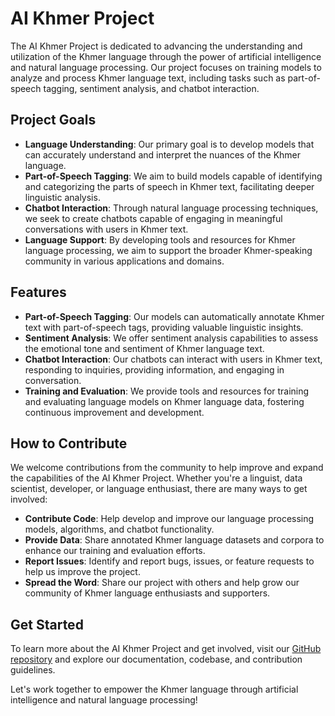 # AI Khmer Project

The AI Khmer Project is dedicated to advancing the understanding and utilization of the Khmer language through the power of artificial intelligence and natural language processing. Our project focuses on training models to analyze and process Khmer language text, including tasks such as part-of-speech tagging, sentiment analysis, and chatbot interaction.

## Project Goals

- **Language Understanding**: Our primary goal is to develop models that can accurately understand and interpret the nuances of the Khmer language.
- **Part-of-Speech Tagging**: We aim to build models capable of identifying and categorizing the parts of speech in Khmer text, facilitating deeper linguistic analysis.
- **Chatbot Interaction**: Through natural language processing techniques, we seek to create chatbots capable of engaging in meaningful conversations with users in Khmer text.
- **Language Support**: By developing tools and resources for Khmer language processing, we aim to support the broader Khmer-speaking community in various applications and domains.

## Features

- **Part-of-Speech Tagging**: Our models can automatically annotate Khmer text with part-of-speech tags, providing valuable linguistic insights.
- **Sentiment Analysis**: We offer sentiment analysis capabilities to assess the emotional tone and sentiment of Khmer language text.
- **Chatbot Interaction**: Our chatbots can interact with users in Khmer text, responding to inquiries, providing information, and engaging in conversation.
- **Training and Evaluation**: We provide tools and resources for training and evaluating language models on Khmer language data, fostering continuous improvement and development.

## How to Contribute

We welcome contributions from the community to help improve and expand the capabilities of the AI Khmer Project. Whether you're a linguist, data scientist, developer, or language enthusiast, there are many ways to get involved:

- **Contribute Code**: Help develop and improve our language processing models, algorithms, and chatbot functionality.
- **Provide Data**: Share annotated Khmer language datasets and corpora to enhance our training and evaluation efforts.
- **Report Issues**: Identify and report bugs, issues, or feature requests to help us improve the project.
- **Spread the Word**: Share our project with others and help grow our community of Khmer language enthusiasts and supporters.

## Get Started

To learn more about the AI Khmer Project and get involved, visit our [GitHub repository](https://github.com/kuth-chi/aikhmer.git) and explore our documentation, codebase, and contribution guidelines.

Let's work together to empower the Khmer language through artificial intelligence and natural language processing!
